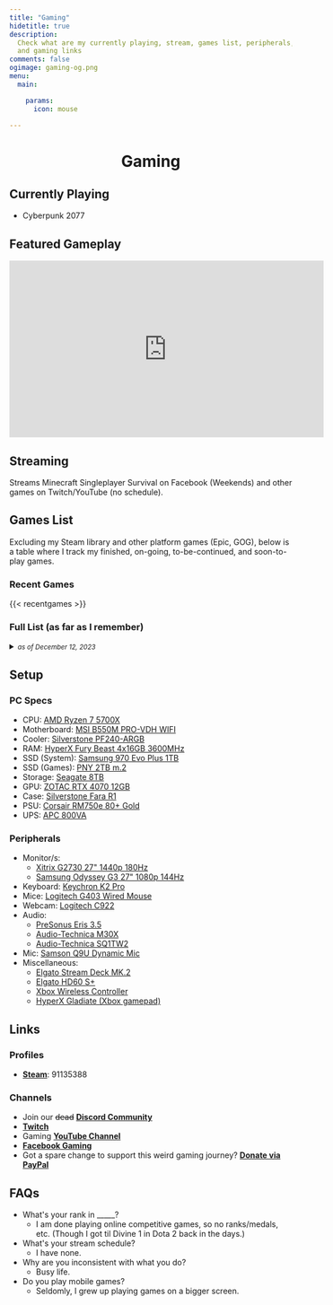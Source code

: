 ```yaml
---
title: "Gaming"
hidetitle: true
description:
  Check what are my currently playing, stream, games list, peripherals, 
  and gaming links
comments: false
ogimage: gaming-og.png
menu:
  main:

    params:
      icon: mouse

---
```


<h1 style="text-align: center; ">Gaming</h1>

## Currently Playing

* Cyberpunk 2077
  
## Featured Gameplay

<!-- Cyberpunk Porshce -->

<div class="video-wrapper">
<iframe width="560" height="315" src="https://www.youtube.com/embed/nnIrFD718PM?si=yfk5oWyPqbBogeUO" title="YouTube video player" frameborder="0" allow="accelerometer; autoplay; clipboard-write; encrypted-media; gyroscope; picture-in-picture; web-share" referrerpolicy="strict-origin-when-cross-origin" allowfullscreen></iframe>
</div>

## Streaming

Streams Minecraft Singleplayer Survival on Facebook (Weekends) and other games on Twitch/YouTube (no schedule).

## Games List

Excluding my Steam library and other platform games (Epic, GOG), below is a table where I track my finished, on-going, to-be-continued, and soon-to-play games.

### Recent Games

{{< recentgames >}}

<h3>Full List (as far as I remember)</h3>
<details>
<summary>
<small><em>as of December 12, 2023</em></small>
</summary>

{{< games >}}

</details>

## Setup

### PC Specs
<!-- {{< product name="AMD Ryzen 7 5700X" img_url="img/products/amd-ryzen-7.png" >}}
{{< product name="AMD Ryzen 7 5700X" img_url="img/products/msi-b550m-pro-vdh-wifi.png" >}}
{{< product name="Keychron K2 Pro" img_url="img/products/keychron-k2-pro.png" >}} -->

* CPU: [AMD Ryzen 7 5700X](https://shope.ee/2q8RdmNfTl)
* Motherboard: [MSI B550M PRO-VDH WIFI](https://shope.ee/4AdpFtyr57)
* Cooler: [Silverstone PF240-ARGB](https://shope.ee/4KxFSCyDkA)
* RAM: [HyperX Fury Beast 4x16GB 3600MHz](https://shope.ee/4VGfeVxaPD)
* SSD (System): [Samsung 970 Evo Plus 1TB](https://shope.ee/4fa5qowx4G)
* SSD (Games): [PNY 2TB m.2](https://shope.ee/4ptW37wJjJ)
* Storage: [Seagate 8TB](https://shope.ee/50CwFQvgOM)
* GPU: [ZOTAC RTX 4070 12GB](https://shope.ee/5AWMRjv33P)
* Case: [Silverstone Fara R1](https://shope.ee/2fp1T94Z7w)
* PSU: [Corsair RM750e 80+ Gold](https://shope.ee/2q8RfS3vmz)
* UPS: [APC 800VA](https://shope.ee/30Rrrl3IS2)

### Peripherals

* Monitor/s:
  * [Xitrix G2730 27" 1440p 180Hz](https://www.xitrix.net/products/xitrix-g27-27-180hz-ips-gaming-monitor)
  * [Samsung Odyssey G3 27" 1080p 144Hz](https://shope.ee/3AlI442f75)
* Keyboard: [Keychron K2 Pro](https://shope.ee/3L4iGN21m8)
* Mice: [Logitech G403 Wired Mouse](https://shope.ee/3VO8Sg1ORB)
* Webcam: [Logitech C922](https://shope.ee/3fhYez0l6E)
* Audio:
  * [PreSonus Eris 3.5](https://shope.ee/3q0yrI07lH)
  * [Audio-Technica M30X](https://shope.ee/4fa5qtUX9E)
  * [Audio-Technica SQ1TW2](https://shope.ee/4ptW3CTtoH)
* Mic: [Samson Q9U Dynamic Mic](https://shope.ee/1LJdsh9dpo)
* Miscellaneous:
  * [Elgato Stream Deck MK.2](https://shope.ee/1Vd45090Ur)
  * [Elgato HD60 S+](https://shope.ee/1fwUHJ8N9u)
  * [Xbox Wireless Controller](https://shope.ee/1qFuTc7jox)
  * [HyperX Gladiate (Xbox gamepad)](https://shope.ee/20ZKfv76U0)

## Links

### Profiles

* [**Steam**](https://steamcommunity.com/id/reddvid/): 91135388

### Channels

* Join our ~~dead~~ [**Discord Community**](https://discord.gg/rKnJb4J)
* [**Twitch**](https://twitch.tv/reddavidgg/)
* Gaming [**YouTube Channel**](https://www.youtube.com/@RedDavidGG)
* [**Facebook Gaming**](https://facebook.com/RedDavidGG/community)
* Got a spare change to support this weird gaming journey? [**Donate via PayPal**](https://paypal.me/reddvid)

## FAQs

* What's your rank in _____?
  * I am done playing online competitive games, so no ranks/medals, etc. (Though I got til Divine 1 in Dota 2 back in the days.)
* What's your stream schedule?
  * I have none.
* Why are you inconsistent with what you do?
  * Busy life.
* Do you play mobile games?
  * Seldomly, I grew up playing games on a bigger screen.  
  